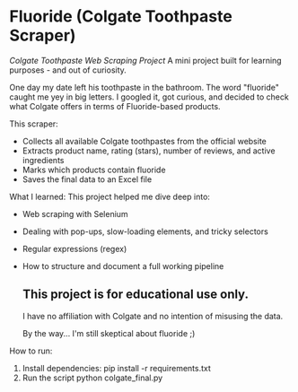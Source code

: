 # Fluoride (Colgate Toothpaste Scraper)
*Colgate Toothpaste Web Scraping Project*
A mini project built for learning purposes - and out of curiosity.

One day my date left his toothpaste in the bathroom. The word "fluoride" caught me yey in big letters. 
I googled it, got curious, and decided to check what Colgate offers in terms of Fluoride-based products.

This scraper:
* Collects all available Colgate toothpastes from the official website
* Extracts product name, rating (stars), number of reviews, and active ingredients
* Marks which products contain fluoride
* Saves the final data to an Excel file

What I learned:
This project helped me dive deep into:
- Web scraping with Selenium
- Dealing with pop-ups, slow-loading elements, and tricky selectors
- Regular expressions (regex)
- How to structure and document a full working pipeline

    This project is for educational use only.
  ---
    I have no affiliation with Colgate and no intention of misusing the data.

  By the way... I'm still skeptical about fluoride ;) 

How to run:
1) Install dependencies:
    pip install -r requirements.txt
2) Run the script
   python colgate_final.py
